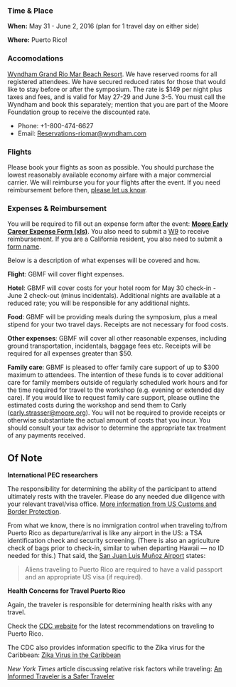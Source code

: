 ### Time & Place

**When:** May 31 - June 2, 2016 (plan for 1 travel day on either side)

**Where:** Puerto Rico!

### Accomodations

[Wyndham Grand Rio Mar Beach Resort](http://www.wyndhamriomar.com/). We have reserved rooms for all registered attendees. We have secured reduced rates for those that would like to stay before or after the symposium. The rate is $149 per night plus taxes and fees, and is valid for May 27-29 and June 3-5. You must call the Wyndham and book this separately; mention that you are part of the Moore Foundation group to receive the discounted rate. 

- Phone: +1-800-474-6627
- Email: [Reservations-riomar@wyndham.com](mailto:reservations-riomar@wyndham.com)
<!-- Hotel confirmation numbers are available [here](https://github.com/DDD-Moore/2015-symposium/blob/master/HotelConfirmations.md). Check-in time is 4 pm (see [Reservation Policy](http://www.watertownseattle.com/reservation-policy/reservation-policy.htm)). -->

### Flights 

Please book your flights as soon as possible. You should purchase the lowest reasonably available economy airfare with a major commercial carrier. We will reimburse you for your flights after the event. If you need reimbursement before then, [please let us know](mailto:carly.strasser@moore.org).

### Expenses & Reimbursement

You will be required to fill out an expense form after the event: **[Moore Early Career Expense Form (xls)](http://)**. You also need to submit a [W9](http://) to receive reimbursement. If you are a California resident, you also need to submit a [form name](http://). 

Below is a description of what expenses will be covered and how. 

**Flight**: GBMF will cover flight expenses.

**Hotel**: GBMF will cover costs for your hotel room for May 30 check-in - June 2 check-out (minus incidentals). Additional nights are available at a reduced rate; you will be responsible for any additional nights.

**Food**: GBMF will be providing meals during the symposium, plus a meal stipend for your two travel days. Receipts are not necessary for food costs.

**Other expenses**: GBMF will cover all other reasonable expenses, including ground transportation, incidentals, baggage fees etc. Receipts will be required for all expenses greater than $50. 

**Family care**: GBMF is pleased to offer family care support of up to $300 maximum to attendees. The intention of these funds is to cover additional care for family members outside of regularly scheduled work hours and for the time required for travel to the workshop (e.g. evening or extended day care). If you would like to request family care support, please outline the estimated costs during the workshop and send them to Carly (carly.strasser@moore.org). You will not be required to provide receipts or otherwise substantiate the actual amount of costs that you incur. You should consult your tax advisor to determine the appropriate tax treatment of any payments received.

## Of Note

**International PEC researchers**

The responsibility for determining the ability of the participant to attend ultimately rests with the traveler. Please do any needed due diligence with your relevant travel/visa office. [More information from US Customs and Border Protection](https://help.cbp.gov/app/answers/detail/a_id/980/~/needing-a-passport-to-enter-the-united-states-from-u.s.-territories).

From what we know, there is no immigration control when traveling to/from Puerto Rico as departure/arrival is like any airport in the US: a TSA identification check and security screening. (There is also an agriculture check of bags prior to check-in, similar to when departing Hawaii — no ID needed for this.) That said, the [San Juan Luis Muñoz Airport](http://www.san-juan-airport.com/) states:

> Aliens traveling to Puerto Rico are required to have a valid passport and an appropriate US visa (if required).


**Health Concerns for Travel Puerto Rico**

Again, the traveler is responsible for determining health risks with any travel.

Check the [CDC website](http://wwwnc.cdc.gov/travel/destinations/traveler/none/puerto-rico) for the latest recommendations on traveling to Puerto Rico.

The CDC also provides information specific to the Zika virus for the Caribbean: [Zika Virus in the Caribbean](http://wwwnc.cdc.gov/travel/notices/alert/zika-virus-caribbean)  

*New York Times* article discussing relative risk factors while traveling: [An Informed Traveler is a Safer Traveler](http://www.nytimes.com/2016/02/28/travel/zika-virus-terrorism-travel-safety.html?_r=1)